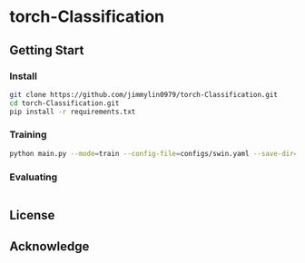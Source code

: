 # torch-Classification

## Getting Start

### Install

```bash
git clone https://github.com/jimmylin0979/torch-Classification.git
cd torch-Classification.git
pip install -r requirements.txt
```

### Training

```bash
python main.py --mode=train --config-file=configs/swin.yaml --save-dir=results/swin_baseline
```

### Evaluating

```bash
```

## License

## Acknowledge
